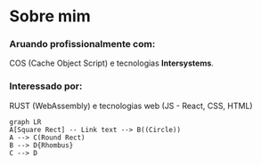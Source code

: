 # Sobre mim

### Aruando profissionalmente com:
COS (Cache Object Script) e tecnologias **Intersystems**.

### Interessado por:
RUST (WebAssembly) e tecnologias web (JS - React, CSS, HTML)

```mermaid
graph LR
A[Square Rect] -- Link text --> B((Circle))
A --> C(Round Rect)
B --> D{Rhombus}
C --> D
```
